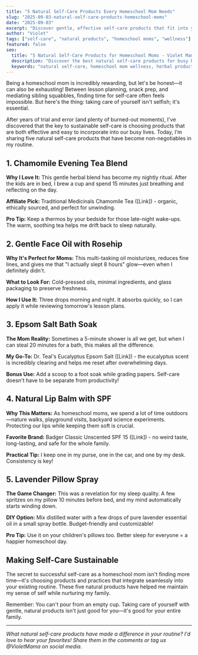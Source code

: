 ```yaml
---
title: "5 Natural Self-Care Products Every Homeschool Mom Needs"
slug: "2025-09-03-natural-self-care-products-homeschool-moms"
date: "2025-09-03"
excerpt: "Discover gentle, effective self-care products that fit into your busy homeschool schedule. From calming herbal teas to nourishing skincare, these natural picks will help you feel refreshed and centered."
author: "Violet"
tags: ["self-care", "natural products", "homeschool moms", "wellness"]
featured: false
seo:
  title: "5 Natural Self-Care Products for Homeschool Moms - Violet Mama"
  description: "Discover the best natural self-care products for busy homeschool moms. Reviews of herbal teas, skincare, and wellness products that support your wellbeing."
  keywords: "natural self-care, homeschool mom wellness, herbal products, natural skincare"
---
```


Being a homeschool mom is incredibly rewarding, but let's be honest—it can also be exhausting! Between lesson planning, snack prep, and mediating sibling squabbles, finding time for self-care often feels impossible. But here's the thing: taking care of yourself isn't selfish; it's essential.

After years of trial and error (and plenty of burned-out moments), I've discovered that the key to sustainable self-care is choosing products that are both effective and easy to incorporate into our busy lives. Today, I'm sharing five natural self-care products that have become non-negotiables in my routine.

## 1. Chamomile Evening Tea Blend

**Why I Love It:** This gentle herbal blend has become my nightly ritual. After the kids are in bed, I brew a cup and spend 15 minutes just breathing and reflecting on the day.

**Affiliate Pick:** Traditional Medicinals Chamomile Tea ([Link]) - organic, ethically sourced, and perfect for unwinding.

**Pro Tip:** Keep a thermos by your bedside for those late-night wake-ups. The warm, soothing tea helps me drift back to sleep naturally.

## 2. Gentle Face Oil with Rosehip

**Why It's Perfect for Moms:** This multi-tasking oil moisturizes, reduces fine lines, and gives me that "I actually slept 8 hours" glow—even when I definitely didn't.

**What to Look For:** Cold-pressed oils, minimal ingredients, and glass packaging to preserve freshness.

**How I Use It:** Three drops morning and night. It absorbs quickly, so I can apply it while reviewing tomorrow's lesson plans.

## 3. Epsom Salt Bath Soak

**The Mom Reality:** Sometimes a 5-minute shower is all we get, but when I can steal 20 minutes for a bath, this makes all the difference.

**My Go-To:** Dr. Teal's Eucalyptus Epsom Salt ([Link]) - the eucalyptus scent is incredibly clearing and helps me reset after overwhelming days.

**Bonus Use:** Add a scoop to a foot soak while grading papers. Self-care doesn't have to be separate from productivity!

## 4. Natural Lip Balm with SPF

**Why This Matters:** As homeschool moms, we spend a lot of time outdoors—nature walks, playground visits, backyard science experiments. Protecting our lips while keeping them soft is crucial.

**Favorite Brand:** Badger Classic Unscented SPF 15 ([Link]) - no weird taste, long-lasting, and safe for the whole family.

**Practical Tip:** I keep one in my purse, one in the car, and one by my desk. Consistency is key!

## 5. Lavender Pillow Spray

**The Game Changer:** This was a revelation for my sleep quality. A few spritzes on my pillow 10 minutes before bed, and my mind automatically starts winding down.

**DIY Option:** Mix distilled water with a few drops of pure lavender essential oil in a small spray bottle. Budget-friendly and customizable!

**Pro Tip:** Use it on your children's pillows too. Better sleep for everyone = a happier homeschool day.

## Making Self-Care Sustainable

The secret to successful self-care as a homeschool mom isn't finding more time—it's choosing products and practices that integrate seamlessly into your existing routine. These five natural products have helped me maintain my sense of self while nurturing my family.

Remember: You can't pour from an empty cup. Taking care of yourself with gentle, natural products isn't just good for you—it's good for your entire family.

---

*What natural self-care products have made a difference in your routine? I'd love to hear your favorites! Share them in the comments or tag us @VioletMama on social media.*
